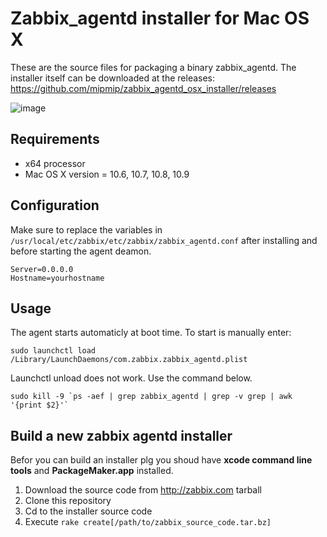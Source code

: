 # Zabbix_agentd installer for Mac OS X

These are the source files for packaging a binary zabbix_agentd. The installer itself can be downloaded at the 
releases: https://github.com/mipmip/zabbix_agentd_osx_installer/releases

![image](http://picdrop.t3lab.com/iWcWUQmdaq.png)

## Requirements

* x64 processor
* Mac OS X version = 10.6, 10.7, 10.8, 10.9

## Configuration

Make sure to replace the variables in ```/usr/local/etc/zabbix/etc/zabbix/zabbix_agentd.conf``` after installing and before 
starting the agent deamon.

```
Server=0.0.0.0
Hostname=yourhostname
```

## Usage

The agent starts automaticly at boot time. To start is manually enter:

```
sudo launchctl load /Library/LaunchDaemons/com.zabbix.zabbix_agentd.plist
```

Launchctl unload does not work. Use the command below.
```
sudo kill -9 `ps -aef | grep zabbix_agentd | grep -v grep | awk '{print $2}'`
```

## Build a new zabbix agentd installer

Befor you can build an installer plg you shoud have **xcode command line tools** and **PackageMaker.app** installed.

1. Download the source code from http://zabbix.com tarball
2. Clone this repository
3. Cd to the installer source code
4. Execute ```rake create[/path/to/zabbix_source_code.tar.bz]```
